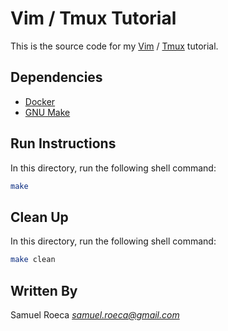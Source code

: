 # Vim / Tmux Tutorial

This is the source code for my [Vim](https://www.vim.org/about.php) / [Tmux](http://man.openbsd.org/OpenBSD-current/man1/tmux.1) tutorial.

## Dependencies

* [Docker](https://docs.docker.com/install/)
* [GNU Make](https://www.gnu.org/software/make/)

## Run Instructions

In this directory, run the following shell command:

```bash
make
```

## Clean Up

In this directory, run the following shell command:

```bash
make clean
```

## Written By

Samuel Roeca *samuel.roeca@gmail.com*
